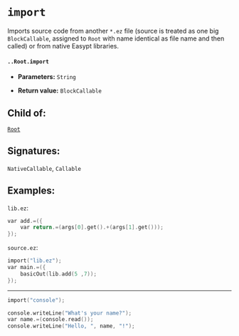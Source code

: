 # `import`

Imports source code from another `*.ez` file (source is treated as one big `BlockCallable`, assigned to `Root` with name identical as file name and then called) or from native Easypt libraries.

#### `..Root.import`

* **Parameters:** `String`

* **Return value:** `BlockCallable`

## Child of:

[`Root`](docs..Root.md)

## Signatures:

`NativeCallable`, `Callable`

## Examples:

`lib.ez`:

```c
var add.=({
    var return.=(args[0].get().+(args[1].get()));
});
```

`source.ez`:

```c
import("lib.ez");
var main.=({
    basicOut(lib.add(5 ,7));
});
```

---

```c
import("console");

console.writeLine("What's your name?");
var name.=(console.read());
console.writeLine("Hello, ", name, "!");
```